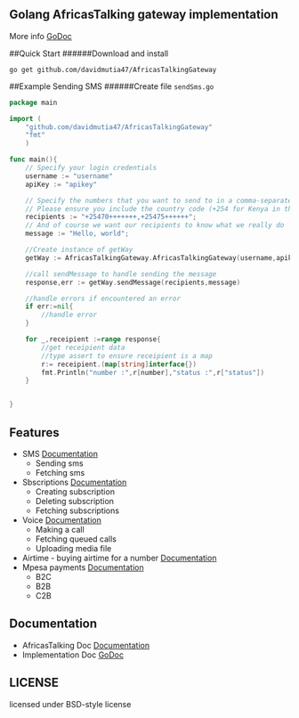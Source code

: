 ## Golang AfricasTalking gateway implementation

More info [GoDoc](http://godoc.org/github.com/davidmutia47/AfricasTalkingGateway)

##Quick Start
######Download and install

    go get github.com/davidmutia47/AfricasTalkingGateway

##Example Sending SMS
######Create file `sendSms.go`
```go
package main

import (
	"github.com/davidmutia47/AfricasTalkingGateway"
	"fmt"
	)

func main(){
    // Specify your login credentials
    username := "username"
    apiKey := "apikey"

    // Specify the numbers that you want to send to in a comma-separated list
    // Please ensure you include the country code (+254 for Kenya in this case)
    recipients := "+25470+++++++,+25475++++++";
    // And of course we want our recipients to know what we really do
    message := "Hello, world";

    //Create instance of getWay
    getWay := AfricasTalkingGateway.AfricasTalkingGateway(username,apikey)

    //call sendMessage to handle sending the message
    response,err := getWay.sendMessage(recipients,message)

    //handle errors if encountered an error
    if err:=nil{
    	//handle error
    }

    for _,receipient :=range response{
    	//get receipient data
    	//type assert to ensure receipient is a map
    	r:= receipient.(map[string]interface{})
    	fmt.Println("number :",r[number],"status :",r["status"])
    }


}
```


## Features

* SMS [Documentation](http://docs.africastalking.com/sms)
    *   Sending sms
    *   Fetching sms 
* Sbscriptions [Documentation](http://docs.africastalking.com/subscriptions)
    *   Creating subscription
    *   Deleting subscription
    *   Fetching  subscriptions 
* Voice [Documentation](http://docs.africastalking.com/voice)
    *   Making a call
    *   Fetching queued calls
    *   Uploading media file
* Airtime - buying airtime for a number [Documentation](http://docs.africastalking.com/airtime)
* Mpesa payments [Documentation](http://docs.africastalking.com/payments)
    *   B2C
    *   B2B
    *   C2B

## Documentation

* AfricasTalking Doc [Documentation](http://docs.africastalking.com)
* Implementation Doc [GoDoc](http://godoc.org/github.com/davidmutia47/AfricasTalkingGateway)

## LICENSE

licensed under BSD-style license

